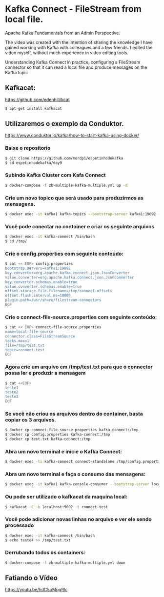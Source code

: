 # Kafka Connect - FileStream from local file.

Apache Kafka Fundamentals from an Admin Perspective.

The video was created with the intention of sharing the knowledge I have gained working with Kafka with colleagues and a few friends.
I edited the video myself, without much experience in video editing tools.

Understanding Kafka Connect in practice, configuring a FileStream connector so that it can read a local file and produce messages on the Kafka topic


## Kafkacat: 

https://github.com/edenhill/kcat
``` bash
$ apt-get install kafkacat
```
## Utilizaremos o exemplo da Conduktor.

https://www.conduktor.io/kafka/how-to-start-kafka-using-docker/

### Baixe o repositorio
```bash
$ git clone https://github.com/mordp1/espetinhodekafka
$ cd espetinhodekafka/day9
```

### Subindo Kafka Cluster com Kafa Connect

``` bash
$ docker-compose -f zk-multiple-kafka-multiple.yml up -d
``` 

### Crie um novo topico que será usado para produzirmos as mensagens.

``` bash
$ docker exec -it kafka1 kafka-topics --bootstrap-server kafka1:19092 --topic connect-test --create --partitions 3 --replication-factor 3
```

### Você pode conectar no container e criar os seguinte arquivos

```bash
$ docker exec -it kafka-connect /bin/bash
$ cd /tmp/
```

### Crie o config.properties com seguinte conteúdo:
``` bash
$ cat << EOF> config.properties 
bootstrap.servers=kafka1:19092
key.converter=org.apache.kafka.connect.json.JsonConverter
value.converter=org.apache.kafka.connect.json.JsonConverter
key.converter.schemas.enable=true
value.converter.schemas.enable=true
offset.storage.file.filename=/tmp/connect.offsets
offset.flush.interval.ms=10000
plugin.path=/usr/share/filestream-connectors
EOF
```
### Crie o connect-file-source.properties com seguinte conteúdo:
``` bash
$ cat << EOF> connect-file-source.properties
name=local-file-source
connector.class=FileStreamSource
tasks.max=1
file=/tmp/test.txt
topic=connect-test
EOF
``` 
### Agora crie um arquivo em /tmp/test.txt para que o connector possa ler e produzir a mensagem
``` bash
$ cat <<EOF> 
teste1
teste2
teste3
EOF
```

### Se você não criou os arquivos dentro do container, basta copiar os 3 arquivos.
``` bash
$ docker cp connect-file-source.properties kafka-connect:/tmp
$ docker cp config.properties kafka-connect:/tmp
$ docker cp test.txt kafka-connect:/tmp
``` 
### Abra um novo terminal e inicie o Kafka Connect:
``` bash
$ docker exec -ti kafka-connect connect-standalone /tmp/config.properties /tmp/connect-file-source.properties
``` 
### Abra um novo terminal e faça o consumo das mensagens:
``` bash
$ docker exec -it kafka1 kafka-console-consumer --bootstrap-server localhost:19092 --topic connect-test --from-beginning
``` 
### Ou pode ser utilizado o kafkacat da maquina local:
``` bash
$ kafkacat -C -b localhost:9092 -t connect-test
``` 
### Você pode adicionar novas linhas no arquivo e ver ele sendo processado

``` bash
$ docker exec -it kafka-connect /bin/bash
$ echo teste4 >> /tmp/test.txt
```

### Derrubando todos os containers:
``` bash
$ docker-compose -f zk-multiple-kafka-multiple.yml down
``` 

## Fatiando o Vídeo

https://youtu.be/hdC5oMpgRlc